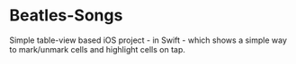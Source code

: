 # Beatles-Songs
Simple table-view based iOS project - in Swift - which shows a simple way to mark/unmark cells and highlight cells on tap.
